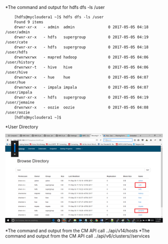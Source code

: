 *The command and output for hdfs dfs -ls /user

		[hdfs@mycloudera1 ~]$ hdfs dfs -ls /user
		Found 9 items
		drwxr-xr-x   - admin  admin               0 2017-05-05 04:18 /user/admin
		drwxr-xr-x   - hdfs   supergroup          0 2017-05-05 04:19 /user/cate
		drwxr-xr-x   - hdfs   supergroup          0 2017-05-05 04:18 /user/hdfs
		drwxrwxrwx   - mapred hadoop              0 2017-05-05 04:06 /user/history
		drwxrwxr-t   - hive   hive                0 2017-05-05 04:06 /user/hive
		drwxrwxr-x   - hue    hue                 0 2017-05-05 04:07 /user/hue
		drwxrwxr-x   - impala impala              0 2017-05-05 04:07 /user/impala
		drwxr-xr-x   - hdfs   supergroup          0 2017-05-05 04:19 /user/jemaine
		drwxrwxr-x   - oozie  oozie               0 2017-05-05 04:08 /user/oozie
		[hdfs@mycloudera1 ~]$

*User Directory
<center> <img src="https://github.com/jimmyrekso/SEBC/blob/master/challenges/labs/images/hdfs_folder.png"/> </center>



*The command and output from the CM API call ../api/v14/hosts
*The command and output from the CM API call ../api/v6/clusters/<githubName>/services
